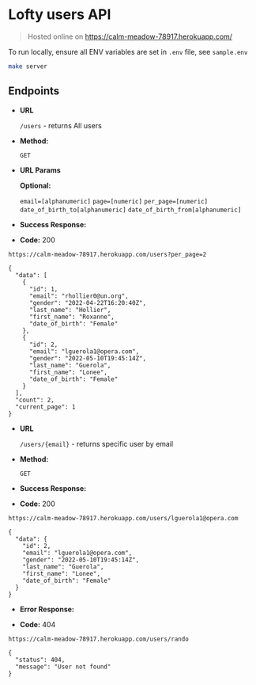 # Lofty users API

> Hosted online on
> https://calm-meadow-78917.herokuapp.com/

To run locally, ensure all ENV variables are set in `.env` file, see `sample.env`

```bash
make server
```

## Endpoints

- **URL**

  `/users` - returns All users

- **Method:**

  `GET`

- **URL Params**

  **Optional:**

  `email=[alphanumeric]`
  `page=[numeric]`
  `per_page=[numeric]`
  `date_of_birth_to[alphanumeric]`
  `date_of_birth_from[alphanumeric]`

- **Success Response:**

* **Code:** 200 <br />

```
https://calm-meadow-78917.herokuapp.com/users?per_page=2

{
  "data": [
    {
      "id": 1,
      "email": "rhollier0@un.org",
      "gender": "2022-04-22T16:20:40Z",
      "last_name": "Hollier",
      "first_name": "Roxanne",
      "date_of_birth": "Female"
    },
    {
      "id": 2,
      "email": "lguerola1@opera.com",
      "gender": "2022-05-10T19:45:14Z",
      "last_name": "Guerola",
      "first_name": "Lonee",
      "date_of_birth": "Female"
    }
  ],
  "count": 2,
  "current_page": 1
}
```

- **URL**

  `/users/{email}` - returns specific user by email

- **Method:**

  `GET`

- **Success Response:**

* **Code:** 200 <br />

```
https://calm-meadow-78917.herokuapp.com/users/lguerola1@opera.com

{
  "data": {
    "id": 2,
    "email": "lguerola1@opera.com",
    "gender": "2022-05-10T19:45:14Z",
    "last_name": "Guerola",
    "first_name": "Lonee",
    "date_of_birth": "Female"
  }
}
```

- **Error Response:**

* **Code:** 404 <br />

```
https://calm-meadow-78917.herokuapp.com/users/rando

{
  "status": 404,
  "message": "User not found"
}
```
